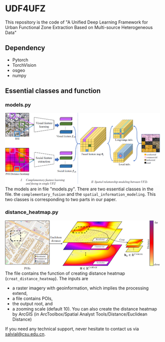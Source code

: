 # UDF4UFZ
This repository is the code of "A Unified Deep Learning Framework for Urban Functional Zone Extraction Based on Multi-source Heterogeneous Data"

## Dependency
- Pytorch
- TorchVision
- osgeo
- numpy

## Essential classes and function

### models.py
![Flowchart of the proposed unified deep learning framework for UFZ extraction](https://github.com/GeoX-Lab/UnifiedDL-UFZ-extraction/blob/main/figures/fig_framework.png)
The models are in file "models.py". There are two essential classes in the file. the `complementary_fusion` and the `spatial_information_modeling`.
This two classes is corresponding to two parts in our paper.

### distance_heatmap.py
![Illustration of converting POIs into a hierarchical distance heatmap tensor](https://github.com/GeoX-Lab/UnifiedDL-UFZ-extraction/blob/main/figures/fig_h_map.png)
The file contains the function of creating distance heatmap (`creat_distance_heatmap`). The inputs are
- a raster imagery with geoinformation, which implies the processing extend,
- a file contains POIs,
- the output root, and
- a zooming scale (default 10).
You can also create the distance heatmap by ArcGIS (in ArcToolbox/Spatial Analyst Tools/Distance/Euclidean Distance)

If you need any technical support, never hesitate to contact us via salvial@csu.edu.cn.
